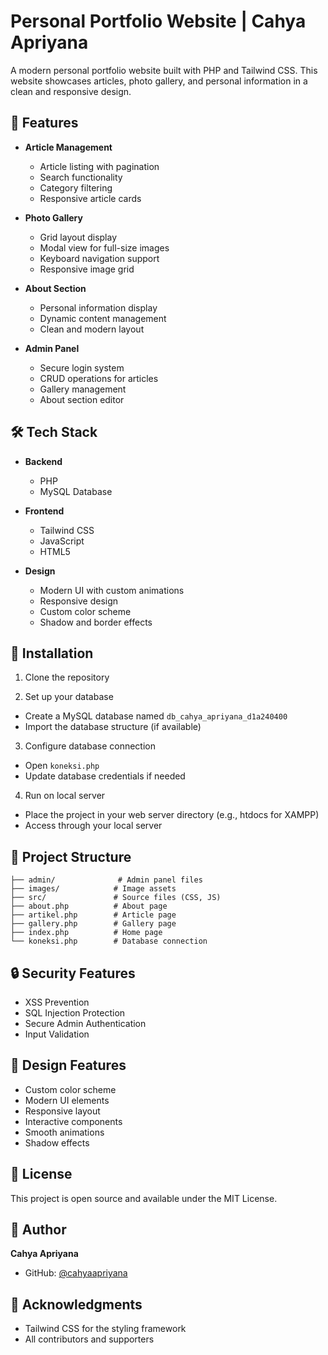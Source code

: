 # Personal Portfolio Website | Cahya Apriyana

A modern personal portfolio website built with PHP and Tailwind CSS. This website showcases articles, photo gallery, and personal information in a clean and responsive design.

## 🌟 Features

- **Article Management**

  - Article listing with pagination
  - Search functionality
  - Category filtering
  - Responsive article cards

- **Photo Gallery**

  - Grid layout display
  - Modal view for full-size images
  - Keyboard navigation support
  - Responsive image grid

- **About Section**

  - Personal information display
  - Dynamic content management
  - Clean and modern layout

- **Admin Panel**
  - Secure login system
  - CRUD operations for articles
  - Gallery management
  - About section editor

## 🛠️ Tech Stack

- **Backend**

  - PHP
  - MySQL Database

- **Frontend**

  - Tailwind CSS
  - JavaScript
  - HTML5

- **Design**
  - Modern UI with custom animations
  - Responsive design
  - Custom color scheme
  - Shadow and border effects

## 🚀 Installation

1. Clone the repository



2. Set up your database

- Create a MySQL database named `db_cahya_apriyana_d1a240400`
- Import the database structure (if available)

3. Configure database connection

- Open `koneksi.php`
- Update database credentials if needed

4. Run on local server

- Place the project in your web server directory (e.g., htdocs for XAMPP)
- Access through your local server

## 📁 Project Structure

```
├── admin/              # Admin panel files
├── images/            # Image assets
├── src/               # Source files (CSS, JS)
├── about.php          # About page
├── artikel.php        # Article page
├── gallery.php        # Gallery page
├── index.php          # Home page
└── koneksi.php        # Database connection
```

## 🔒 Security Features

- XSS Prevention
- SQL Injection Protection
- Secure Admin Authentication
- Input Validation

## 🎨 Design Features

- Custom color scheme
- Modern UI elements
- Responsive layout
- Interactive components
- Smooth animations
- Shadow effects

## 📝 License

This project is open source and available under the MIT License.

## 👤 Author

**Cahya Apriyana**

- GitHub: [@cahyaapriyana](https://github.com/cahyaapriyana)

## 🙏 Acknowledgments

- Tailwind CSS for the styling framework
- All contributors and supporters
